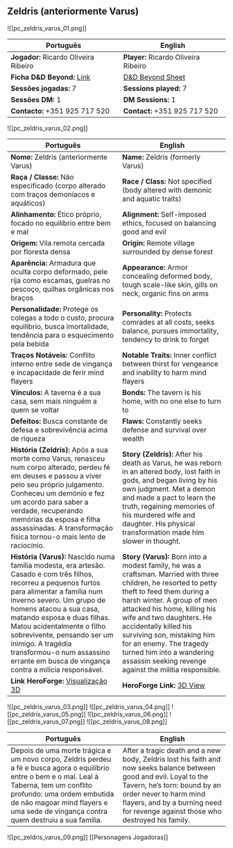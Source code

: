 ## Zeldris (anteriormente Varus)
![[pc_zeldris_varus_01.png]]

| Português                                                                    | English                                                            |
| ---------------------------------------------------------------------------- | ------------------------------------------------------------------ |
| **Jogador:** Ricardo Oliveira Ribeiro                                        | **Player:** Ricardo Oliveira Ribeiro                               |
| **Ficha D&D Beyond:** [Link](https://www.dndbeyond.com/characters/143891578) | [D&D Beyond Sheet](https://www.dndbeyond.com/characters/143891578) |
| **Sessões jogadas:** 7                                                       | **Sessions played:** 7                                             |
| **Sessões DM:** 1                                                            | **DM Sessions:** 1                                                 |
| **Contacto:** +351 925 717 520                                               | **Contact:** +351 925 717 520                                      |
![[pc_zeldris_varus_02.png]]

| Português | English |
|-----------|---------|
| **Nome:** Zeldris (anteriormente Varus) | **Name:** Zeldris (formerly Varus) |
| **Raça / Classe:** Não especificado (corpo alterado com traços demoníacos e aquáticos) | **Race / Class:** Not specified (body altered with demonic and aquatic traits) |
| **Alinhamento:** Ético próprio, focado no equilíbrio entre bem e mal | **Alignment:** Self-imposed ethics, focused on balancing good and evil |
| **Origem:** Vila remota cercada por floresta densa | **Origin:** Remote village surrounded by dense forest |
| **Aparência:** Armadura que oculta corpo deformado, pele rija como escamas, guelras no pescoço, quilhas orgânicas nos braços | **Appearance:** Armor concealing deformed body, tough scale-like skin, gills on neck, organic fins on arms |
| **Personalidade:** Protege os colegas a todo o custo, procura equilíbrio, busca imortalidade, tendência para o esquecimento pela bebida | **Personality:** Protects comrades at all costs, seeks balance, pursues immortality, tendency to drink to forget |
| **Traços Notáveis:** Conflito interno entre sede de vingança e incapacidade de ferir mind flayers | **Notable Traits:** Inner conflict between thirst for vengeance and inability to harm mind flayers |
| **Vínculos:** A taverna é a sua casa, sem mais ninguém a quem se voltar | **Bonds:** The tavern is his home, with no one else to turn to |
| **Defeitos:** Busca constante de defesa e sobrevivência acima de riqueza | **Flaws:** Constantly seeks defense and survival over wealth |
| **História (Zeldris):** Após a sua morte como Varus, renasceu num corpo alterado, perdeu fé em deuses e passou a viver pelo seu próprio julgamento. Conheceu um demónio e fez um acordo para saber a verdade, recuperando memórias da esposa e filha assassinadas. A transformação física tornou-o mais lento de raciocínio. | **Story (Zeldris):** After his death as Varus, he was reborn in an altered body, lost faith in gods, and began living by his own judgment. Met a demon and made a pact to learn the truth, regaining memories of his murdered wife and daughter. His physical transformation made him slower in thought. |
| **História (Varus):** Nascido numa família modesta, era artesão. Casado e com três filhos, recorreu a pequenos furtos para alimentar a família num inverno severo. Um grupo de homens atacou a sua casa, matando esposa e duas filhas. Matou acidentalmente o filho sobrevivente, pensando ser um inimigo. A tragédia transformou-o num assassino errante em busca de vingança contra a milícia responsável. | **Story (Varus):** Born into a modest family, he was a craftsman. Married with three children, he resorted to petty theft to feed them during a harsh winter. A group of men attacked his home, killing his wife and two daughters. He accidentally killed his surviving son, mistaking him for an enemy. The tragedy turned him into a wandering assassin seeking revenge against the militia responsible. |
| **Link HeroForge:** [Visualização 3D](https://www.heroforge.com/load_config%3D524043482/) | **HeroForge Link:** [3D View](https://www.heroforge.com/load_config%3D524043482/) |
![[pc_zeldris_varus_03.png]]
![[pc_zeldris_varus_04.png]]
![[pc_zeldris_varus_05.png]]
![[pc_zeldris_varus_06.png]]
![[pc_zeldris_varus_07.png]]
![[pc_zeldris_varus_08.png]]

| Português | English |
|-----------|---------|
| Depois de uma morte trágica e um novo corpo, Zeldris perdeu a fé e busca agora o equilíbrio entre o bem e o mal. Leal à Taberna, tem um conflito profundo: uma ordem embutida de não magoar mind flayers e uma sede de vingança contra quem destruiu a sua família. | After a tragic death and a new body, Zeldris lost his faith and now seeks balance between good and evil. Loyal to the Tavern, he’s torn: bound by an order never to harm mind flayers, and by a burning need for revenge against those who destroyed his family. |
![[pc_zeldris_varus_09.png]]
[[Personagens Jogadoras]]


















